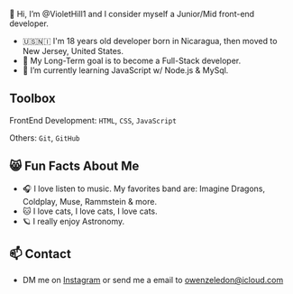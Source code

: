 👋 Hi, I’m @VioletHill1 and I consider myself a Junior/Mid front-end developer.
- 🇺🇸🇳🇮 I'm 18 years old developer born in Nicaragua, then moved to New Jersey, United States.
- 👀 My Long-Term goal is to become a Full-Stack developer.
- 🌱 I’m currently learning JavaScript w/ Node.js & MySql.

## Toolbox
FrontEnd Development: `HTML`, `CSS`, `JavaScript`


Others: `Git`, `GitHub`

## 😸 Fun Facts About Me
- 🎧 I love listen to music. My favorites band are: Imagine Dragons, Coldplay, Muse, Rammstein & more.
- 🐱 I love cats, I love cats, I love cats.
- 🪐 I really enjoy Astronomy.

## 📫 Contact
- DM me on [Instagram](https://instagram.com/stfu.violethill) or send me a email to owenzeledon@icloud.com

<!---
VioletHill1/VioletHill1 is a ✨ special ✨ repository because its `README.md` (this file) appears on your GitHub profile.
You can click the Preview link to take a look at your changes.
--->
